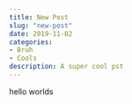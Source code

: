 ```yaml
---
title: New Post
slug: "new-post"
date: 2019-11-02
categories:
- Bruh
- Cools
description: A super cool pst
---
```


hello worlds